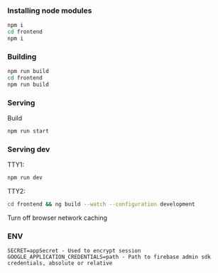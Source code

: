 ### Installing node modules
```bash
npm i 
cd frontend
npm i
```

### Building
```bash
npm run build
cd frontend
npm run build
```

### Serving
Build
```bash
npm run start
```

### Serving dev
TTY1: 
```bash
npm run dev
```
TTY2: 
```bash
cd frontend && ng build --watch --configuration development
```
Turn off browser network caching


### ENV
```
SECRET=appSecret - Used to encrypt session
GOOGLE_APPLICATION_CREDENTIALS=path - Path to firebase admin sdk credentials, absolute or relative
```
